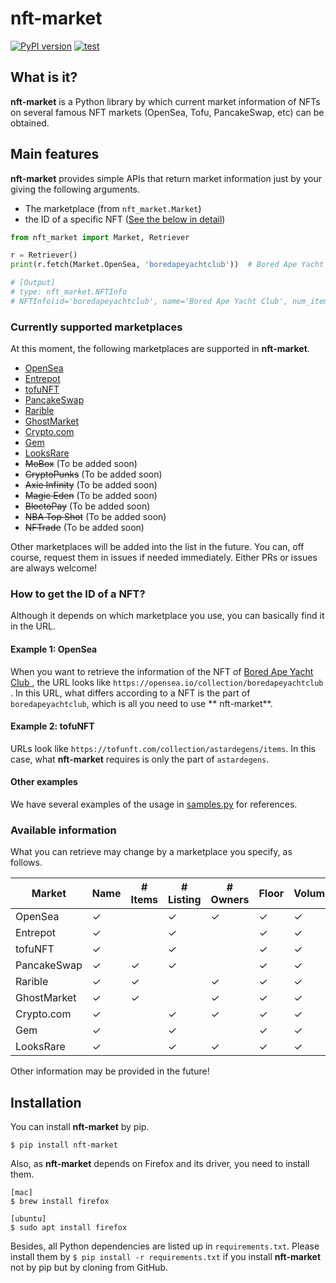 # nft-market

[![PyPI version](https://badge.fury.io/py/nft-market.svg)](https://badge.fury.io/py/nft-market)
[![test](https://github.com/ukaznil/nft-market/actions/workflows/pytest.yml/badge.svg)](https://github.com/ukaznil/nft-market/actions/workflows/pytest.yml)

## What is it?

**nft-market** is a Python library by which current market information of NFTs on several famous NFT markets (OpenSea,
Tofu, PancakeSwap, etc) can be obtained.

## Main features

**nft-market** provides simple APIs that return market information just by your giving the following arguments.

- The marketplace (from `nft_market.Market`)
- the ID of a specific NFT ([See the below in detail](https://github.com/ukaznil/nft-market#how-to-get-the-id-of-a-nft))

```python
from nft_market import Market, Retriever

r = Retriever()
print(r.fetch(Market.OpenSea, 'boredapeyachtclub'))  # Bored Ape Yacht Club

# [Output]
# type: nft_market.NFTInfo
# NFTInfo(id='boredapeyachtclub', name='Bored Ape Yacht Club', num_items_all=None, num_listing=10000, num_owners=6400, floor=111.0, volume=487600.0)
```

### Currently supported marketplaces

At this moment, the following marketplaces are supported in **nft-market**.

- [OpenSea](https://opensea.io/)
- [Entrepot](https://entrepot.app/)
- [tofuNFT](https://tofunft.com/)
- [PancakeSwap](https://pancakeswap.finance/nfts/)
- [Rarible](https://rarible.com/)
- [GhostMarket](https://ghostmarket.io/)
- [Crypto.com](https://crypto.com/nft/)
- [Gem](https://www.gem.xyz/)
- [LooksRare](https://looksrare.org/)
- ~~MoBox~~ (To be added soon)
- ~~CryptoPunks~~ (To be added soon)
- ~~Axie Infinity~~ (To be added soon)
- ~~Magic Eden~~ (To be added soon)
- ~~BloctoPay~~ (To be added soon)
- ~~NBA Top Shot~~ (To be added soon)
- ~~NFTrade~~ (To be added soon)

Other marketplaces will be added into the list in the future. You can, off course, request them in issues if needed
immediately. Either PRs or issues are always welcome!

### How to get the ID of a NFT?

Although it depends on which marketplace you use, you can basically find it in the URL.

#### Example 1: OpenSea

When you want to retrieve the information of the NFT of [Bored Ape Yacht Club
](https://opensea.io/collection/boredapeyachtclub), the URL looks like `https://opensea.io/collection/boredapeyachtclub`
. In this URL, what differs according to a NFT is the part of `boredapeyachtclub`, which is all you need to use **
nft-market**.

#### Example 2: tofuNFT

URLs look like `https://tofunft.com/collection/astardegens/items`. In this case, what **nft-market** requires is only
the part of `astardegens`.

#### Other examples

We have several examples of the usage in [samples.py](https://github.com/ukaznil/nft-market/blob/master/samples.py) for
references.

### Available information

What you can retrieve may change by a marketplace you specify, as follows.

| Market      | Name    | # Items | # Listing | # Owners | Floor   | Volume  |
|-------------|---------|---------|-----------|----------|---------|---------|
| OpenSea     | &check; |         | &check;   | &check;  | &check; | &check; |
| Entrepot    | &check; |         | &check;   |          | &check; | &check; |
| tofuNFT     | &check; |         | &check;   |          | &check; | &check; |
| PancakeSwap | &check; | &check; | &check;   |          | &check; | &check; |
| Rarible     | &check; | &check; |           | &check;  | &check; | &check; |
| GhostMarket | &check; | &check; |           | &check;  | &check; | &check; |
| Crypto.com  | &check; |         | &check;   | &check;  | &check; | &check; |
| Gem         | &check; |         | &check;   |          | &check; | &check; |
| LooksRare   | &check; |         | &check;   | &check;  | &check; | &check; |

Other information may be provided in the future!

## Installation

You can install **nft-market** by pip.

```shell
$ pip install nft-market
```

Also, as **nft-market** depends on Firefox and its driver, you need to install them.

```shell
[mac]
$ brew install firefox

[ubuntu]
$ sudo apt install firefox
```

Besides, all Python dependencies are listed up in `requirements.txt`. Please install them
by `$ pip install -r requirements.txt` if you install **nft-market** not by pip but by cloning from GitHub.